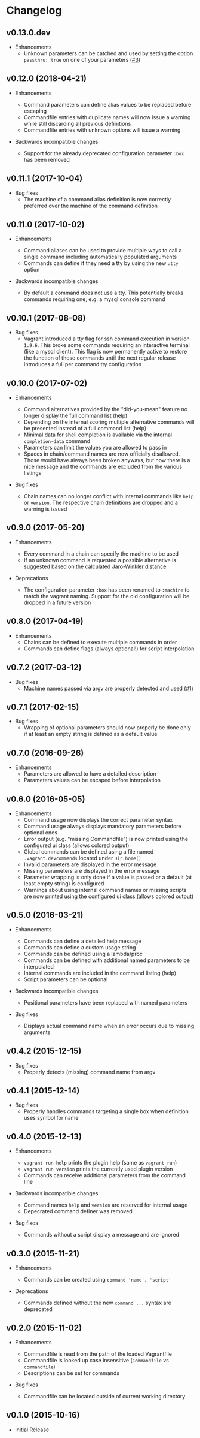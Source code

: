 # Changelog

## v0.13.0.dev

- Enhancements
  - Unknown parameters can be catched and used by setting
    the option `passthru: true` on one of your parameters
    ([#3](https://github.com/mneudert/vagrant-devcommands/issues/3))

## v0.12.0 (2018-04-21)

- Enhancements
  - Command parameters can define alias values to be replaced before escaping
  - Commandfile entries with duplicate names will now issue a warning while
    still discarding all previous definitions
  - Commandfile entries with unknown options will issue a warning

- Backwards incompatible changes
  - Support for the already deprecated configuration parameter `:box` has
    been removed

## v0.11.1 (2017-10-04)

- Bug fixes
  - The machine of a command alias definition is now correctly preferred over
    the machine of the command definition

## v0.11.0 (2017-10-02)

- Enhancements
  - Command aliases can be used to provide multiple ways to call a single
    command including automatically populated arguments
  - Commands can define if they need a tty by using the new `:tty` option

- Backwards incompatible changes
  - By default a command does not use a tty. This potentially breaks commands
    requiring one, e.g. a mysql console command

## v0.10.1 (2017-08-08)

- Bug fixes
  - Vagrant introduced a tty flag for ssh command execution in version `1.9.6`.
    This broke some commands requiring an interactive terminal
    (like a mysql client). This flag is now permanently active to restore the
    function of these commands until the next regular release introduces a
    full per command tty configuration

## v0.10.0 (2017-07-02)

- Enhancements
  - Command alternatives provided by the "did-you-mean" feature no longer
    display the full command list (help)
  - Depending on the internal scoring multiple alternative commands
    will be presented instead of a full command list (help)
  - Minimal data for shell completion is available via the internal
    `completion-data` command
  - Parameters can limit the values you are allowed to pass in
  - Spaces in chain/command names are now officially disallowed. Those
    would have always been broken anyways, but now there is a nice message
    and the commands are excluded from the various listings

- Bug fixes
  - Chain names can no longer conflict with internal commands like `help`
    or `version`. The respective chain definitions are dropped and a warning
    is issued

## v0.9.0 (2017-05-20)

- Enhancements
  - Every command in a chain can specify the machine to be used
  - If an unknown command is requested a possible alternative
    is suggested based on the calculated
    [Jaro-Winkler distance](https://en.wikipedia.org/wiki/Jaro%E2%80%93Winkler_distance)

- Deprecations
  - The configuration parameter `:box` has been renamed to `:machine` to
    match the vagrant naming. Support for the old configuration will be
    dropped in a future version

## v0.8.0 (2017-04-19)

- Enhancements
  - Chains can be defined to execute multiple commands in order
  - Commands can define flags (always optional!) for script interpolation

## v0.7.2 (2017-03-12)

- Bug fixes
  - Machine names passed via argv are properly detected and used
    ([#1](https://github.com/mneudert/vagrant-devcommands/pull/1))

## v0.7.1 (2017-02-15)

- Bug fixes
  - Wrapping of optional parameters should now properly be done only if
    at least an empty string is defined as a default value

## v0.7.0 (2016-09-26)

- Enhancements
  - Parameters are allowed to have a detailed description
  - Parameters values can be escaped before interpolation

## v0.6.0 (2016-05-05)

- Enhancements
  - Command usage now displays the correct parameter syntax
  - Command usage always displays mandatory parameters before optional ones
  - Error output (e.g. "missing Commandfile") is now printed using
    the configured ui class (allows colored output)
  - Global commands can be defined using a file
    named `.vagrant.devcommands` located under `Dir.home()`
  - Invalid parameters are displayed in the error message
  - Missing parameters are displayed in the error message
  - Parameter wrapping is only done if a value is passed
    or a default (at least empty string) is configured
  - Warnings about using internal command names or missing scripts are now
    printed using the configured ui class (allows colored output)

## v0.5.0 (2016-03-21)

- Enhancements
  - Commands can define a detailed help message
  - Commands can define a custom usage string
  - Commands can be defined using a lambda/proc
  - Commands can be defined with additional named parameters to be interpolated
  - Internal commands are included in the command listing (help)
  - Script parameters can be optional

- Backwards incompatible changes
  - Positional parameters have been replaced with named parameters

- Bug fixes
  - Displays actual command name when an error occurs due to missing arguments

## v0.4.2 (2015-12-15)

- Bug fixes
  - Properly detects (missing) command name from argv

## v0.4.1 (2015-12-14)

- Bug fixes
  - Properly handles commands targeting a single box when definition uses symbol for name

## v0.4.0 (2015-12-13)

- Enhancements
  - `vagrant run help` prints the plugin help (same as `vagrant run`)
  - `vagrant run version` prints the currently used plugin version
  - Commands can receive additional parameters from the command line

- Backwards incompatible changes
  - Command names `help` and `version` are reserved for internal usage
  - Depecrated command definer was removed

- Bug fixes
  - Commands without a script display a message and are ignored

## v0.3.0 (2015-11-21)

- Enhancements
  - Commands can be created using `command 'name', 'script'`

- Deprecations
  - Commands defined without the new `command ...` syntax are deprecated

## v0.2.0 (2015-11-02)

- Enhancements
  - Commandfile is read from the path of the loaded Vagrantfile
  - Commandfile is looked up case insensitive (`Commandfile` vs `commandfile`)
  - Descriptions can be set for commands

- Bug fixes
  - Commandfile can be located outside of current working directory

## v0.1.0 (2015-10-16)

- Initial Release
